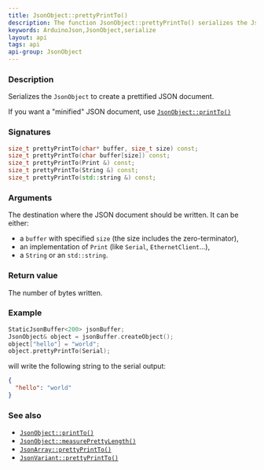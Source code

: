```yaml
---
title: JsonObject::prettyPrintTo()
description: The function JsonObject::prettyPrintTo() serializes the JsonObject to create a prettified JSON document.
keywords: ArduinoJson,JsonObject,serialize
layout: api
tags: api
api-group: JsonObject
---
```


### Description

Serializes the `JsonObject` to create a prettified JSON document.

If you want a "minified" JSON document, use [`JsonObject::printTo()`]({{site.baseurl}}/api/jsonobject/printto/)

### Signatures

```c++
size_t prettyPrintTo(char* buffer, size_t size) const;
size_t prettyPrintTo(char buffer[size]) const;
size_t prettyPrintTo(Print &) const;
size_t prettyPrintTo(String &) const;
size_t prettyPrintTo(std::string &) const;
```

### Arguments

The destination where the JSON document should be written.
It can be either:

* a `buffer` with specified `size` (the size includes the zero-terminator),
* an implementation of `Print` (like `Serial`, `EthernetClient`...),
* a `String` or an `std::string`.

### Return value

The number of bytes written.

### Example

```c++
StaticJsonBuffer<200> jsonBuffer;
JsonObject& object = jsonBuffer.createObject();
object["hello"] = "world";
object.prettyPrintTo(Serial);
```

will write the following string to the serial output:

```json
{
  "hello": "world"
}
```

### See also

* [`JsonObject::printTo()`]({{site.baseurl}}/api/jsonobject/printto/)
* [`JsonObject::measurePrettyLength()`]({{site.baseurl}}/api/jsonobject/measureprettylength/)
* [`JsonArray::prettyPrintTo()`]({{site.baseurl}}/api/jsonarray/prettyprintto/)
* [`JsonVariant::prettyPrintTo()`]({{site.baseurl}}/api/jsonvariant/prettyprintto/)
